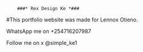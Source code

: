         ###* Rex Design Ke *###

#This portfolio website was made for Lennox Otieno.

WhatsApp me on +254716207987

Follow me on x @simple_ke1

